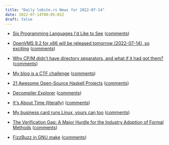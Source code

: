```yaml
---
title: "Daily lobste.rs News for 2022-07-14"
date: 2022-07-14T00:05:01Z
draft: false
---
```






- [Six Programming Languages I'd Like to See](https://buttondown.email/hillelwayne/archive/six-programming-languages-id-like-to-see/)
  ([comments](https://lobste.rs/s/gao7dp/six_programming_languages_i_d_like_see))



- [OpenVMS 9.2 for x86 will be released tomorrow (2022-07-14), so exciting](https://raymii.org/s/blog/OpenVMS_9.2_for_x86_will_be_released_tomorrow.html)
  ([comments](https://lobste.rs/s/0bjcnf/openvms_9_2_for_x86_will_be_released))



- [Why CP/M didn't have directory separators, and what if it had got them?](https://liam-on-linux.dreamwidth.org/84476.html)
  ([comments](https://lobste.rs/s/gtpexc/why_cp_m_didn_t_have_directory_separators))



- [My blog is a CTF challenge](https://garrit.xyz/ctf)
  ([comments](https://lobste.rs/s/szg9oj/my_blog_is_ctf_challenge))



- [21 Awesome Open-Source Haskell Projects](https://serokell.io/blog/best-haskell-open-source-projects)
  ([comments](https://lobste.rs/s/71rqqp/21_awesome_open_source_haskell_projects))



- [Decompiler Explorer](https://dogbolt.org/)
  ([comments](https://lobste.rs/s/9turzi/decompiler_explorer))



- [It's About Time (literally)](https://www.youtube.com/watch?v=RvnG-ywF6_s)
  ([comments](https://lobste.rs/s/mscamm/it_s_about_time_literally))



- [My business card runs Linux, yours can too](https://dmitry.gr/?r=05.Projects&proj=33.%20LinuxCard)
  ([comments](https://lobste.rs/s/hc9lpm/my_business_card_runs_linux_yours_can_too))



- [The Verification Gap: A Major Hurdle for the Industry Adoption of Formal Methods](https://concerningquality.com/verification-gap/)
  ([comments](https://lobste.rs/s/wwkdz2/verification_gap_major_hurdle_for))



- [FizzBuzz in GNU make](https://citizen428.net/blog/fizzbuzz-in-gnu-make/)
  ([comments](https://lobste.rs/s/axgnnm/fizzbuzz_gnu_make))


